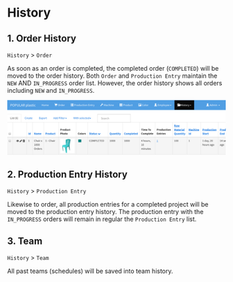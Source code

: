 # History

## 1. Order History

`History` > `Order`

As soon as an order is completed, the completed order (`COMPLETED`) will be moved to the order history. Both `Order` and `Production Entry` maintain the `NEW` AND `IN_PROGRESS` order list. However, the order history shows all orders including `NEW` and `IN_PROGRESS`.

![](img/completed-order.png)

## 2. Production Entry History

`History` > `Production Entry`

Likewise to order, all production entries for a completed project will be moved to the production entry history. The production entry with the `IN_PROGRESS` orders will remain in regular the `Production Entry` list.

## 3. Team

`History` > `Team`

All past teams (schedules) will be saved into team history.

